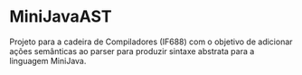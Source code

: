 # MiniJavaAST
Projeto para a cadeira de Compiladores (IF688) com o objetivo de adicionar ações semânticas ao parser para produzir sintaxe abstrata para a linguagem MiniJava.
